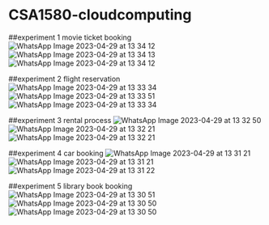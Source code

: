 # CSA1580-cloudcomputing

##experiment 1
movie ticket booking
![WhatsApp Image 2023-04-29 at 13 34 12](https://user-images.githubusercontent.com/115144239/235292110-93cf9cb2-3ef9-49c0-94e3-25404c137799.jpg)
![WhatsApp Image 2023-04-29 at 13 34 13](https://user-images.githubusercontent.com/115144239/235292123-55a6a9d0-690d-4c29-aa16-db4fc0447ed1.jpg)
![WhatsApp Image 2023-04-29 at 13 34 12](https://user-images.githubusercontent.com/115144239/235292131-93823d80-7439-4fe8-ae52-de2fbf277e94.jpg)

##experiment 2
flight reservation
![WhatsApp Image 2023-04-29 at 13 33 34](https://user-images.githubusercontent.com/115144239/235292156-04692c36-04f3-4247-9d37-c035ef65ebce.jpg)
![WhatsApp Image 2023-04-29 at 13 33 51](https://user-images.githubusercontent.com/115144239/235292166-617a3a6c-fa0d-4d9e-aecf-eeab9e0f8af2.jpg)
![WhatsApp Image 2023-04-29 at 13 33 34](https://user-images.githubusercontent.com/115144239/235292170-59b7f711-09fd-48f4-b075-bf284bffcf21.jpg)

##experiment 3
rental process
![WhatsApp Image 2023-04-29 at 13 32 50](https://user-images.githubusercontent.com/115144239/235292255-693419a2-29bb-4247-853c-0bcb48a2722d.jpg)
![WhatsApp Image 2023-04-29 at 13 32 21](https://user-images.githubusercontent.com/115144239/235292278-ec121390-b635-4eeb-8039-197de7c2a651.jpg)
![WhatsApp Image 2023-04-29 at 13 32 21](https://user-images.githubusercontent.com/115144239/235292267-1a5e6f6b-00e3-4643-b434-3ee0722226ec.jpg)

##experiment 4
car booking
![WhatsApp Image 2023-04-29 at 13 31 21](https://user-images.githubusercontent.com/115144239/235292355-b04c910c-1da0-4b68-bbff-22b1e4a61519.jpg)
![WhatsApp Image 2023-04-29 at 13 31 21](https://user-images.githubusercontent.com/115144239/235292364-8fce9674-0f09-4fe5-9296-4a3049badfca.jpg)
![WhatsApp Image 2023-04-29 at 13 31 22](https://user-images.githubusercontent.com/115144239/235292372-19d37c8a-33fa-4a80-8cfa-953b76a285f7.jpg)

##experiment 5
library book booking
![WhatsApp Image 2023-04-29 at 13 30 51](https://user-images.githubusercontent.com/115144239/235292389-d5891714-2964-4733-ade9-2665bef0df80.jpg)
![WhatsApp Image 2023-04-29 at 13 30 50](https://user-images.githubusercontent.com/115144239/235292397-d748aac5-b4df-4b0f-a3ef-a201e69a5ff5.jpg)
![WhatsApp Image 2023-04-29 at 13 30 50](https://user-images.githubusercontent.com/115144239/235292408-9085f137-b855-4cd5-b62a-c0720dd59713.jpg)

